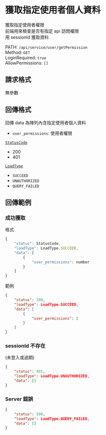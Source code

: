 # 獲取指定使用者個人資料

獲取指定使用者權限  
前端用來檢查是否有指定 api 訪問權限  
用 sessionId 獲取資料  

PATH: `/api/service/user/getPermission`  
Method: `GET`  
LoginRequired: `true`  
AllowPermissions: `[]`  


## 請求格式
無參數  


## 回傳格式

回傳 data 為陣列內含指定使用者個人資料  

* `user_permissions`: 使用者權限

[`StatusCode`](../../types.md#statuscode)  
* 200
* 401

[`LoadType`](../../types.md#loadtype)  
* `SUCCEED`
* `UNAUTHORIZED`
* `QUERY_FAILED`


## 回傳範例
### 成功獲取
格式
```js
{
    "status": StatusCode,
    "loadType": LoadType.SUCCEED,
    "data": [
        {
            "user_permissions": number
        }
    ]
}
```
範例
```json
{
    "status": 200,
    "loadType": LoadType.SUCCEED,
    "data": [
        {
            "user_permissions": 2
        }
    ]
}
```

### sessionId 不存在 
(未登入或過期)  
```json
{
    "status": 401,
    "loadType": LoadType.UNAUTHORIZED,
    "data": []
}
```

### Server 錯誤  
```json
{
    "status": 500,
    "loadType": LoadType.QUERY_FAILED,
    "data": []
}
```
